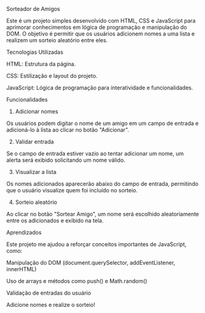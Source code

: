 Sorteador de Amigos

Este é um projeto simples desenvolvido com HTML, CSS e JavaScript para aprimorar conhecimentos em lógica de programação e manipulação do DOM. O objetivo é permitir que os usuários adicionem nomes a uma lista e realizem um sorteio aleatório entre eles.

Tecnologias Utilizadas

HTML: Estrutura da página.

CSS: Estilização e layout do projeto.

JavaScript: Lógica de programação para interatividade e funcionalidades.

Funcionalidades

1. Adicionar nomes

Os usuários podem digitar o nome de um amigo em um campo de entrada e adicioná-lo à lista ao clicar no botão "Adicionar".

2. Validar entrada

Se o campo de entrada estiver vazio ao tentar adicionar um nome, um alerta será exibido solicitando um nome válido.

3. Visualizar a lista

Os nomes adicionados aparecerão abaixo do campo de entrada, permitindo que o usuário visualize quem foi incluído no sorteio.

4. Sorteio aleatório

Ao clicar no botão "Sortear Amigo", um nome será escolhido aleatoriamente entre os adicionados e exibido na tela.

Aprendizados

Este projeto me ajudou a reforçar conceitos importantes de JavaScript, como:

Manipulação do DOM (document.querySelector, addEventListener, innerHTML)

Uso de arrays e métodos como push() e Math.random()

Validação de entradas do usuário



Adicione nomes e realize o sorteio!

